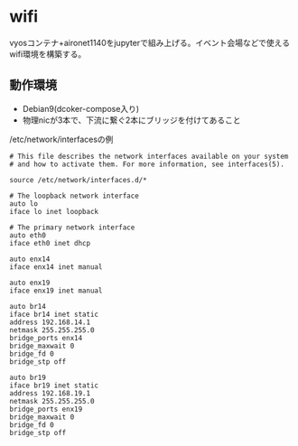 # wifi

vyosコンテナ+aironet1140をjupyterで組み上げる。イベント会場などで使えるwifi環境を構築する。

## 動作環境

* Debian9(dcoker-compose入り)
* 物理nicが3本で、下流に繋ぐ2本にブリッジを付けてあること

/etc/network/interfacesの例
```
# This file describes the network interfaces available on your system
# and how to activate them. For more information, see interfaces(5).

source /etc/network/interfaces.d/*

# The loopback network interface
auto lo
iface lo inet loopback

# The primary network interface
auto eth0
iface eth0 inet dhcp

auto enx14
iface enx14 inet manual

auto enx19
iface enx19 inet manual

auto br14
iface br14 inet static
address 192.168.14.1
netmask 255.255.255.0
bridge_ports enx14
bridge_maxwait 0
bridge_fd 0
bridge_stp off

auto br19
iface br19 inet static
address 192.168.19.1
netmask 255.255.255.0
bridge_ports enx19
bridge_maxwait 0
bridge_fd 0
bridge_stp off
```
